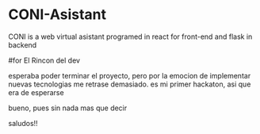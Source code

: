 # CONI-Asistant
CONI is a web virtual asistant programed in react for front-end and flask in backend

#for El Rincon del dev

esperaba poder terminar el proyecto, pero por la emocion de implementar nuevas tecnologias me retrase demasiado.
es mi primer hackaton, asi que era de esperarse

bueno, pues sin nada mas que decir

saludos!!
